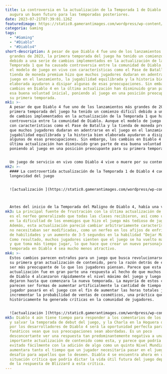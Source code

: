 ```yaml
---
title: La controversia en la actualización de la Temporada 1 de Diablo 4 no
  augura un buen futuro para las temporadas posteriores.
date: 2023-07-21T07:39:01.126Z
featuredimage: https://static0.gamerantimages.com/wordpress/wp-content/uploads/2023/07/diablo-4-season-1-malignant-controversy.jpg?q=50&fit=contain&w=1140&h=&dpr=1.5
categoria: Gaming
tags:
  - "#Gaming"
  - "#Diablo"
  - "#Diablo4"
short-description: A pesar de que Diablo 4 fue uno de los lanzamientos más
  grandes de 2023, la primera temporada del juego ha tenido un comienzo difícil
  debido a una serie de cambios implementados en la actualización de la
  Temporada 1 que ha causado controversia entre la comunidad de Diablo. Aunque
  el modelo de juego en vivo con características como el Pase de Batalla y la
  tienda de moneda premium hizo que muchos jugadores dudaran en adentrarse en el
  juego en el lanzamiento, la jugabilidad equilibrada y la historia bien
  elaborada ayudaron a disipar algunas de esas preocupaciones. Sin embargo, los
  cambios en Diablo 4 en la última actualización han disminuido gran parte de
  esa buena voluntad inicial, poniendo al juego en una posición preocupante para
  su primera temporada.
mk1: >-
  A pesar de que Diablo 4 fue uno de los lanzamientos más grandes de 2023, la
  primera temporada del juego ha tenido un comienzo difícil debido a una serie
  de cambios implementados en la actualización de la Temporada 1 que ha causado
  controversia entre la comunidad de Diablo. Aunque el modelo de juego en vivo
  con características como el Pase de Batalla y la tienda de moneda premium hizo
  que muchos jugadores dudaran en adentrarse en el juego en el lanzamiento, la
  jugabilidad equilibrada y la historia bien elaborada ayudaron a disipar
  algunas de esas preocupaciones. Sin embargo, los cambios en Diablo 4 en la
  última actualización han disminuido gran parte de esa buena voluntad inicial,
  poniendo al juego en una posición preocupante para su primera temporada.


  Un juego de servicio en vivo como Diablo 4 vive o muere por su contenido estacional, ya que los jugadores necesitan una razón para seguir comprometidos con el juego durante meses, e incluso años, después del lanzamiento. Los recientes fracasos de otros títulos de servicio en vivo como Marvel's Avengers y Babylon's Fall muestran lo delicado que es el equilibrio que deben mantener estos juegos para tener éxito. Con Diablo 4 tropezando cuando necesitaba mostrar su mejor versión y establecer un tono fuerte con esta primera temporada, el juego puede que no tenga la durabilidad que Blizzard y los fanáticos hubieran esperado, a menos que los desarrolladores puedan corregir rápidamente el rumbo.
mk2: >-
  #### La controvertida actualización de la Temporada 1 de Diablo 4 cuestiona la
  longevidad del juego


  ![actualización ](https://static0.gamerantimages.com/wordpress/wp-content/uploads/2023/07/diablo-4-malignant-season.jpg?q=50&fit=crop&w=1500&dpr=1.5 "actualización ")



  Antes del inicio de la Temporada del Maligno de Diablo 4, había una variedad de ajustes que los jugadores consideraban necesarios para mejorar el juego, como darle al personaje de la clase Hechicera una mejora muy necesaria en la defensa. Además de esta mejora, muchos jugadores también esperaban que ciertas combinaciones de habilidades poderosas de Diablo 4, como el Nigromante con Lanza de Huesos y el Bárbaro con Tornado, fueran nerfeadas para lograr un mejor equilibrio entre las clases. En realidad, los cambios que llegaron con la actualización de la Temporada 1 no fueron lo que los jugadores esperaban y dejaron a muchos decepcionados e desinteresados en jugar la nueva temporada.
mk3: La principal fuente de frustración con la última actualización de Diablo 4
  es el nerfeo generalizado que todas las clases recibieron, así como un aumento
  en la dificultad de los enemigos que hizo el juego más tedioso de jugar.
  Además, esta actualización pareció cambiar arbitrariamente características que
  no necesitaban ser modificadas, como un nerfeo en los afijos de enfriamiento
  de habilidades y un aumento de 3-5 segundos en la habilidad "Dejar Mazmorra".
  Como resultado, muchos jugadores sienten que el juego se ha vuelto más tedioso
  y que toma más tiempo jugar, lo que hace que crear un nuevo personaje de
  temporada en Diablo 4 sea mucho menos atractivo.
mk4: >-
  Estos cambios parecen extraños para un juego que busca revolucionarse antes de
  su primera gran actualización de contenido, pero la razón detrás de ello puede
  ser más preocupante de lo que los jugadores piensan. Parece que esta
  actualización fue en gran parte una respuesta al hecho de que muchos jugadores
  de Diablo 4 alcanzaron rápidamente el nivel máximo del juego y luego lo
  dejaron hasta que comenzara la nueva temporada. La mayoría de estos cambios
  parecen ser formas de aumentar artificialmente la cantidad de tiempo que un
  jugador pasará en el juego con el fin de aumentar las horas totales jugadas e
  incrementar la probabilidad de ventas de cosméticos, una práctica que
  históricamente ha generado críticas en la comunidad de jugadores.


  ![actualización ](https://static0.gamerantimages.com/wordpress/wp-content/uploads/2023/07/diablo-4-season-1-malignant-controversy.jpg?q=50&fit=contain&w=1140&h=&dpr=1.5 "actualización ")
mk5: Diablo 4 aún tiene tiempo para responder a los comentarios de los jugadores
  y salvar la temporada de debut del juego, y la Charla en la Hoguera organizada
  por los desarrolladores de Diablo 4 será la oportunidad perfecta para que los
  fanáticos vean que sus preocupaciones sean abordadas. Es un poco
  desconcertante ver una respuesta tan predominantemente negativa a una
  importante actualización de contenido como esta, y parece que podría haberse
  evitado fácilmente con la adición de algo como un quinto Nivel Mundial que
  aumentara tanto el tiempo que un jugador necesitaría pasar en el juego como el
  desafío para aquellos que lo deseen. Diablo 4 se encuentra ahora en una
  situación crítica que podría dictar la vida útil futura del juego dependiendo
  de la respuesta de Blizzard a esta crítica.
---
```

